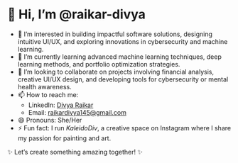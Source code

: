 # 👋 Hi, I’m @raikar-divya

- 👀 I’m interested in building impactful software solutions, designing intuitive UI/UX, and exploring innovations in cybersecurity and machine learning.  
- 🌱 I’m currently learning advanced machine learning techniques, deep learning methods, and portfolio optimization strategies.  
- 💞️ I’m looking to collaborate on projects involving financial analysis, creative UI/UX design, and developing tools for cybersecurity or mental health awareness.  
- 📫 How to reach me:  
  - LinkedIn: [Divya Raikar](https://www.linkedin.com/in/raikar-divya/)  
  - Email: raikardivya145@gmail.com  
- 😄 Pronouns: She/Her  
- ⚡ Fun fact: I run *KaleidoDiv*, a creative space on Instagram where I share my passion for painting and art.  

✨ Let’s create something amazing together! ✨
